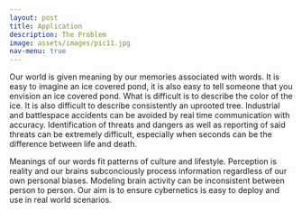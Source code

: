 ```yaml
---
layout: post
title: Application
description: The Problem
image: assets/images/pic11.jpg
nav-menu: true
---
```


Our world is given meaning by our memories associated with words. It is easy to imagine an ice covered pond, it is also easy to tell someone that you envision an ice covered pond. What is difficult is to describe the color of the ice. It is also difficult to describe consistently an uprooted tree. Industrial and battlespace accidents can be avoided by real time communication with accuracy. Identification of threats and dangers as well as reporting of said threats can be extremely difficult, especially when seconds can be the difference between life and death.

Meanings of our words fit patterns of culture and lifestyle. Perception is reality and our brains subconciously process information regardless of our own personal biases. Modeling brain activity can be inconsistent between person to person. Our aim is to ensure cybernetics is easy to deploy and use in real world scenarios.
